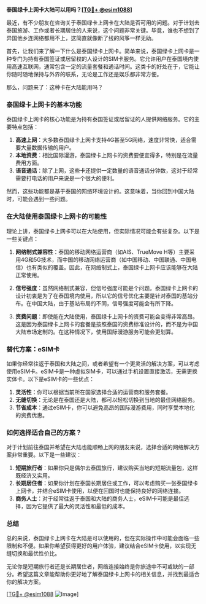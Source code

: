 **泰国绿卡上网卡大陆可以用吗？[[TG💪+ @esim1088](https://t.me/s/esim1088)]**

最近，有不少朋友在咨询关于泰国绿卡上网卡在大陆是否可用的问题。对于计划去泰国旅游、工作或者长期居住的人来说，这个问题非常关键。毕竟，谁也不想到了异国他乡连网络都用不上，这简直就像断了线的风筝一样无助。

首先，让我们来了解一下什么是泰国绿卡上网卡。简单来说，泰国绿卡上网卡是一种专门为持有泰国签证或居留权的人设计的SIM卡服务。它允许用户在泰国境内使用高速互联网，通常包含一定的流量套餐和通话时间。这类卡的好处在于，它能让你随时随地保持与外界的联系，无论是工作还是娱乐都非常方便。

那么，问题来了：这种卡在大陆能用吗？

### 泰国绿卡上网卡的基本功能

泰国绿卡上网卡的核心功能是为持有泰国签证或居留证的人提供网络服务。它的主要特点包括：

1. **高速上网**：大多数泰国绿卡上网卡支持4G甚至5G网络，速度非常快，适合需要大量数据传输的用户。
2. **本地资费**：相比国际漫游，泰国绿卡上网卡的资费要便宜得多，特别是在流量费用方面。
3. **语音通话**：除了上网，这些卡还提供一定数量的语音通话分钟数，这对于经常需要打电话的用户来说是一个很大的便利。

然而，这些功能都是基于泰国的网络环境设计的。这意味着，当你回到中国大陆时，可能会遇到一些问题。

### 在大陆使用泰国绿卡上网卡的可能性

理论上讲，泰国绿卡上网卡可以在大陆使用，但实际情况可能会有些复杂。以下是一些关键点：

1. **网络制式兼容性**：泰国的移动网络运营商（如AIS、TrueMove H等）主要采用4G和5G技术，而中国的移动网络运营商（如中国移动、中国联通、中国电信）也有类似的覆盖。因此，在网络制式上，泰国绿卡上网卡应该能够在大陆正常使用。
   
2. **信号强度**：虽然网络制式兼容，但信号强度可能是个问题。泰国绿卡上网卡的设计初衷是为了在泰国境内使用，所以它的信号优化主要是针对泰国的基站分布。在中国大陆，由于基站布局的不同，信号强度可能会有所下降。

3. **资费问题**：即使能在大陆使用，泰国绿卡上网卡的资费可能会变得非常高昂。这是因为泰国绿卡上网卡的套餐是按照泰国的资费标准设计的，而不是为中国大陆市场定制的。在这种情况下，使用国际漫游服务可能会更划算。

### 替代方案：eSIM卡

如果你经常往返于泰国和大陆之间，或者希望有一个更灵活的解决方案，可以考虑使用eSIM卡。eSIM卡是一种虚拟SIM卡，可以通过手机设置直接激活，无需更换实体卡。以下是eSIM卡的一些优点：

1. **灵活性**：你可以根据当前所在国家选择合适的运营商和服务套餐。
2. **无缝切换**：无论是在泰国还是大陆，都可以轻松切换到当地的最佳网络服务。
3. **节省成本**：通过eSIM卡，你可以避免高昂的国际漫游费用，同时享受本地化的资费优惠。

### 如何选择适合自己的方案？

对于计划前往泰国并希望在大陆也能顺畅上网的朋友来说，选择合适的网络解决方案非常重要。以下是一些建议：

1. **短期旅行者**：如果你只是偶尔去泰国旅行，建议购买当地的短期流量包，这样既经济又实用。
2. **长期居住者**：如果你计划在泰国长期居住或工作，可以考虑购买一张泰国绿卡上网卡，并结合eSIM卡使用，以便在回国时也能保持良好的网络连接。
3. **商务人士**：对于经常往返于泰国和大陆的商务人士，eSIM卡可能是最佳选择，因为它提供了最大的灵活性和最低的成本。

### 总结

总的来说，泰国绿卡上网卡在大陆是可以使用的，但在实际操作中可能会面临一些限制和不便。如果你希望获得更好的用户体验，建议结合eSIM卡使用，以实现无缝切换和最优性价比。

无论你是短期旅行者还是长期居住者，网络连接始终是你旅途中不可或缺的一部分。希望这篇文章能帮助你更好地了解泰国绿卡上网卡的相关信息，并找到最适合你的解决方案。

[[TG💪+ @esim1088](https://t.me/s/esim1088) ![Image](https://i.postimg.cc/4NQfJmqS/Snipaste-2025-05-13-00-14-12.png)]